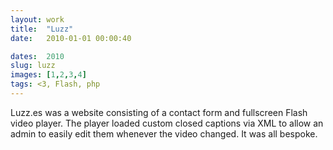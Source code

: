 ```yaml
---
layout: work
title:  "Luzz"
date:   2010-01-01 00:00:40

dates:  2010
slug: luzz
images: [1,2,3,4]
tags: <3, Flash, php
---
```


Luzz.es was a website consisting of a contact form and fullscreen Flash video player. The player loaded custom closed captions via XML to allow an admin to easily edit them whenever the video changed. It was all bespoke.